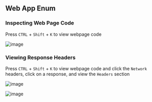 ## Web App Enum

### Inspecting Web Page Code

Press `CTRL` + `Shift` + `K` to view webpage code

![image](https://user-images.githubusercontent.com/68156940/210158321-22ef69f2-bc93-4749-94f3-d6f421d563af.png)
### Viewing Response Headers

Press `CTRL` + `Shift` + `K` to view webpage code and click the `Network` headers, click on a response, and view the `Headers` section

![image](https://user-images.githubusercontent.com/68156940/210158341-45dceecc-5603-47d3-b2b3-2cbd96c37a01.png)

![image](https://user-images.githubusercontent.com/68156940/210158371-65d61f2b-cd48-4f73-b847-b25bcb2f0101.png)
